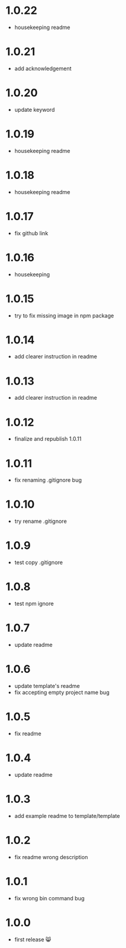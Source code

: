 # 1.0.22

- housekeeping readme

# 1.0.21

- add acknowledgement

# 1.0.20

- update keyword

# 1.0.19

- housekeeping readme

# 1.0.18

- housekeeping readme

# 1.0.17

- fix github link

# 1.0.16

- housekeeping

# 1.0.15

- try to fix missing image in npm package

# 1.0.14

- add clearer instruction in readme

# 1.0.13

- add clearer instruction in readme

# 1.0.12

- finalize and republish 1.0.11

# 1.0.11

- fix renaming .gitignore bug

# 1.0.10

- try rename .gitignore

# 1.0.9

- test copy .gitignore

# 1.0.8

- test npm ignore

# 1.0.7

- update readme

# 1.0.6

- update template's readme
- fix accepting empty project name bug

# 1.0.5

- fix readme

# 1.0.4

- update readme

# 1.0.3

- add example readme to template/template

# 1.0.2

- fix readme wrong description

# 1.0.1

- fix wrong bin command bug

# 1.0.0

- first release 😸
